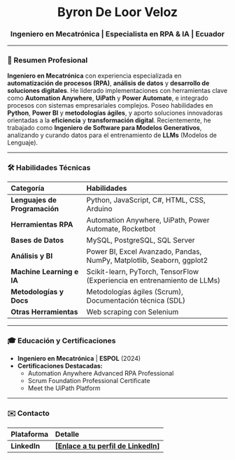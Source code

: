 <h1 align="center">Byron De Loor Veloz</h1>
<h3 align="center">Ingeniero en Mecatrónica | Especialista en RPA & IA | Ecuador</h3>

---

### 📝 Resumen Profesional

**Ingeniero en Mecatrónica** con experiencia especializada en **automatización de procesos (RPA)**, **análisis de datos** y **desarrollo de soluciones digitales**. He liderado implementaciones con herramientas clave como **Automation Anywhere**, **UiPath** y **Power Automate**, e integrado procesos con sistemas empresariales complejos. Poseo habilidades en **Python**, **Power BI** y **metodologías ágiles**, y aporto soluciones innovadoras orientadas a la **eficiencia** y **transformación digital**. Recientemente, he trabajado como **Ingeniero de Software para Modelos Generativos**, analizando y curando datos para el entrenamiento de **LLMs** (Modelos de Lenguaje).

---

### 🛠️ Habilidades Técnicas

| Categoría | Habilidades |
| :--- | :--- |
| **Lenguajes de Programación** | Python, JavaScript, C#, HTML, CSS, Arduino |
| **Herramientas RPA** | Automation Anywhere, UiPath, Power Automate, Rocketbot |
| **Bases de Datos** | MySQL, PostgreSQL, SQL Server |
| **Análisis y BI** | Power BI, Excel Avanzado, Pandas, NumPy, Matplotlib, Seaborn, ggplot2 |
| **Machine Learning e IA** | Scikit-learn, PyTorch, TensorFlow (Experiencia en entrenamiento de LLMs) |
| **Metodologías y Docs** | Metodologías ágiles (Scrum), Documentación técnica (SDL) |
| **Otras Herramientas** | Web scraping con Selenium |

---

### 🎓 Educación y Certificaciones

* **Ingeniero en Mecatrónica** | **ESPOL** (2024)
* **Certificaciones Destacadas:**
    * Automation Anywhere Advanced RPA Professional
    * Scrum Foundation Professional Certificate
    * Meet the UiPath Platform

---

### ✉️ Contacto

| Plataforma | Detalle |
| :--- | :--- |
| **LinkedIn** | **[[Enlace a tu perfil de LinkedIn](https://www.linkedin.com/in/byrondeloor/)]**|
